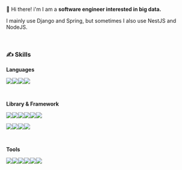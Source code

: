 👋  Hi there! i'm I am a __software engineer interested in big data.__

I mainly use Django and Spring, but sometimes I also use NestJS and NodeJS.

<br>

### ✍️ Skills

__Languages__

<img src="https://img.shields.io/badge/Python-3776AB?style=flat-square&logo=Python&logoColor=white"/><img src="https://img.shields.io/badge/Java-007396?style=flat-square&logo=Java&logoColor=white"/><img src="https://img.shields.io/badge/Javascript-F7DF1E?style=flat-square&logo=Javascript&logoColor=white"/><img src="https://img.shields.io/badge/Typescript-3178C6?style=flat-square&logo=TypeScript&logoColor=white"/>

<br>

__Library & Framework__

<img src="https://img.shields.io/badge/Django-092E20?style=flat-square&logo=Django&logoColor=white"/><img src="https://img.shields.io/badge/FastAPI-009688?style=flat-square&logo=FastAPI&logoColor=white"/><img src="https://img.shields.io/badge/Flask-000000?style=flat-square&logo=Flask&logoColor=white"/><img src="https://img.shields.io/badge/Spring-6DB33F?style=flat-square&logo=Spring&logoColor=white"/><img src="https://img.shields.io/badge/Spring Boot-6DB33F?style=flat-square&logo=Spring Boot&logoColor=white"/><img src="https://img.shields.io/badge/NestJS-E0234E?style=flat-square&logo=NestJS&logoColor=white"/>

<img src="https://img.shields.io/badge/Vue.js-4FC08D?style=flat-square&logo=Vue.js&logoColor=white"/><img src="https://img.shields.io/badge/jQuery-0769AD?style=flat-square&logo=jQuery&logoColor=white"/><img src="https://img.shields.io/badge/Pandas-150458?style=flat-square&logo=Pandas&logoColor=white"/><img src="https://img.shields.io/badge/Numpy-013243?style=flat-square&logo=Numpy&logoColor=white"/>

<br>

__Tools__

<img src="https://img.shields.io/badge/Elastic Stack-005571?style=flat-square&logo=Elastic Stack&logoColor=white"/><img src="https://img.shields.io/badge/Elasticsearch-005571?style=flat-square&logo=Elasticsearch&logoColor=white"/><img src="https://img.shields.io/badge/MongoDB-47A248?style=flat-square&logo=MongoDB&logoColor=white"/><img src="https://img.shields.io/badge/MariaDB-003545?style=flat-square&logo=MariaDB&logoColor=white"/><img src="https://img.shields.io/badge/Docker-2496ED?style=flat-square&logo=Docker&logoColor=white"/><img src="https://img.shields.io/badge/Tomcat-F8DC75?style=flat-square&logo=Apache Tomcat&logoColor=white"/>

